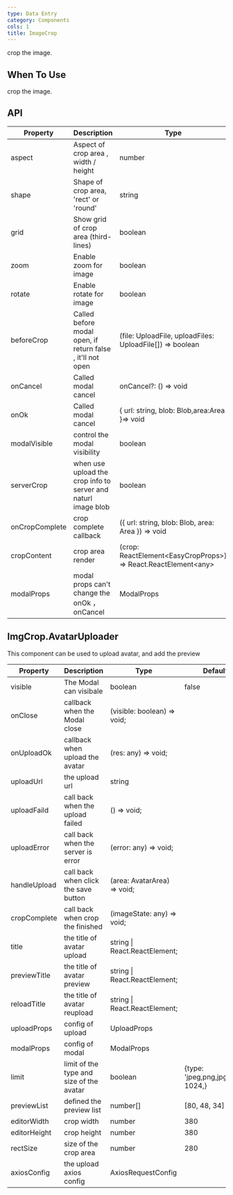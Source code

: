 ```yaml
---
type: Data Entry
category: Components
cols: 1
title: ImageCrop
---
```


crop the image.

## When To Use

crop the image.

## API

| Property | Description | Type | Default |
| ----------- | -------------------- | -------------- | ----------------------------------------------------------- |
| aspect      | Aspect of crop area ,  width / height                       |  number              |  1 / 1         | 
| shape       | Shape of crop area,  'rect'  or  'round'                    |  string              |  'rect'        |
| grid        | Show grid of crop area (third-lines)                        |  boolean             |  false         |
| zoom        | Enable zoom for image                                       |  boolean             |  true          |
| rotate      | Enable rotate for image                                     |  boolean             |  false         |
| beforeCrop  | Called before modal open, if return  false , it'll not open |  (file: UploadFile, uploadFiles: UploadFile[]) => boolean            |                |
| onCancel   | Called modal cancel |  onCancel?: () => void           |                |
| onOk  | Called modal cancel |  { url: string, blob: Blob,area:Area }=> void          |                |
| modalVisible   |  control the modal visibility |  boolean          |  ture               |
| serverCrop   | when use upload the crop info to server and naturl image blob |  boolean          |  false            |
| onCropComplete   | crop complete callback|({ url: string, blob: Blob, area: Area }) => void        |            |
| cropContent   | crop area render | (crop: ReactElement&lt;EasyCropProps&gt;) => React.ReactElement&lt;any&gt;      |            |
| modalProps   | modal props can't change the  onOk ， onCancel  | ModalProps     |            |


## ImgCrop.AvatarUploader 
This component can be used to upload avatar, and add the preview

| Property | Description | Type | Default |
| --- | --- | --- | --- |
| visible | The Modal can visibale| boolean | false |
| onClose | callback when the Modal close|   (visible: boolean) => void;  |   |
| onUploadOk | callback when upload the avatar|  (res: any) => void;  |   |
| uploadUrl | the upload url| string |   |
| uploadFaild | call back when the upload failed|  () => void;  |   |
| uploadError | call back when the server is error| (error: any) => void; |   |
| handleUpload | call back when click the save button|   (area: AvatarArea) => void;    |   |
| cropComplete | call back when crop the finished |  (imageState: any) => void;   |   |
| title | the title of avatar upload|  string \| React.ReactElement;   |   |
| previewTitle | the title of avatar preview|  string \| React.ReactElement;  |   |
| reloadTitle | the title of avatar reupload|  string \| React.ReactElement;  |   |
| uploadProps | config of upload|  UploadProps  |   |
| modalProps | config of modal|  ModalProps  |   |
| limit | limit of the type and size of the avatar| boolean |  {type: 'jpeg,png,jpg',size: 1024,}  |
| previewList | defined the preview list | number[] | \[80, 48, 34\] |
| editorWidth | crop width | number | 380 |
| editorHeight | crop height  | number | 380 |
| rectSize | size of the crop area| number | 280 |
| axiosConfig | the upload axios config | AxiosRequestConfig |   |

